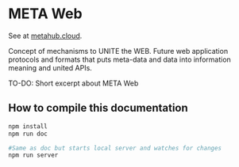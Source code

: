 # META Web

See at [metahub.cloud](http://metahub.cloud/).

Concept of mechanisms to UNITE the WEB. Future web application protocols and formats that puts meta-data and data into information meaning and united APIs.

TO-DO: Short excerpt about META Web

## How to compile this documentation
```bash
npm install
npm run doc

#Same as doc but starts local server and watches for changes
npm run server
```
